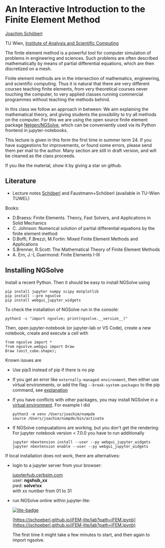 # An Interactive Introduction to the Finite Element Method


[Joachim Schöberl](https://www.asc.tuwien.ac.at/~schoeberl)

TU Wien, [Institute of Analysis and Scientific Computing](https://www.tuwien.at/en/mg/asc)

The finite element method is a powerful tool for computer simulation of problems in engineering and sciences.
Such problems are often described mathematically by means of partial
differential equations, which are then discretized on a mesh.

Finite element methods are in the intersection of mathematics,
engineering, and scientific computing. Thus it is natural that there
are very different courses teaching finite elements, from very
theoretical courses never touching the computer, to very applied
classes running commercial programmes without teaching the methods
behind.

In this class we follow an approach in between: We aim explaining the
mathematical theory, and giving students the possibility to try all
methods on the computer. For this we are using the open source finite
element package [Netgen/NGSolve](https://www.ngsolve.org), which can be conveniently used via its
Python frontend in jupyter-notebooks.

This lecture is given in this form the first time in summer term 24.
If you have suggestions for improvements, or found some errors, please send them per mail
to the author.
Many section are still in draft version, and will be cleaned as the class proceeds.

If you like the material, show it by giving a star on github.


## Literature

* Lecture notes [Schöberl](numpde.pdf) and Faustmann+Schöberl (available in TU-Wien TUWEL)

Books:

* D.Braess: Finite Elements. Theory, Fast Solvers, and Applications in Solid Mechanics
* C. Johnson: Numerical solution of partial differential equations by the finite element method
* D.Boffi, F.Brezzi, M.Fortin: Mixed Finite Element Methods and Applications
* S.Brenner, R.Scott: The Mathematical Theory of Finite Element Methods
* A. Ern, J.-L.Guermond: Finite Elements I-III


## Installing NGSolve

Install a recent Python. Then it should be easy to install NGSolve using

    pip install jupyter numpy scipy matplotlib
    pip install --pre ngsolve
    pip install webgui_jupyter_widgets


To check the installation of NGSolve run in the console:

    python3 -c "import ngsolve; print(ngsolve.__version__)"

Then, open jupyter-notebook (or jupyter-lab or VS Code), create a new notebook, create and execute a cell with

    from ngsolve import *
    from ngsolve.webgui import Draw
    Draw (unit_cube.shape);


Known issues are
- Use pip3 instead of pip if there is no pip
- If you get an error like `externally-managed-environment`, then either use
virtual environments, or add the flag `--break-system-packages` to the pip command, see [explanation](https://veronneau.org/python-311-pip-and-breaking-system-packages.html)

- If you have conflicts with other packages, you may install NGSolve in a [virtual environment](https://docs.python.org/3/library/venv.html#creating-virtual-environments). For example I did

      python3 -m venv /Users/joachim/numpde
      source /Users/joachim/numpde/bin/activate

- If NGSolve compuatations are working, but you don't get the rendering: For jupyter notebook version < 7.0.0 you have to run additionally

      jupyter nbextension install --user --py webgui_jupyter_widgets
      jupyter nbextension enable --user --py webgui_jupyter_widgets
  


If local installation does not work, there are alternatives:

- login to a jupyter server from your browser:

  [jupyterhub.cerbsim.com](https://jupyterhub.cerbsim.com) <br>
  user: **ngshub_xx** <br>
  pwd:  **solve!xx** <br>
  with xx number from 01 to 31

  

- run NGSolve online within jupyter-lite:

  [![lite-badge](https://jupyterlite.rtfd.io/en/latest/_static/badge.svg)](https://jschoeberl.github.io/iFEM-lite/lab?path=iFEM.ipynb)

  [https://jschoeberl.github.io/iFEM-lite/lab?path=iFEM.ipynb](https://jschoeberl.github.io/iFEM-lite/lab?path=iFEM.ipynb)

  The first time it might take a few minutes to start, and then again to import ngsolve.
  



```{tableofcontents}
```
